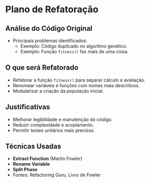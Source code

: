 # Plano de Refatoração

## Análise do Código Original
- Principais problemas identificados:
  - Exemplo: Código duplicado no algoritmo genético.
  - Exemplo: Função `fitness()` faz mais de uma coisa.

## O que será Refatorado
- Refatorar a função `fitness()` para separar cálculo e avaliação.
- Renomear variáveis e funções com nomes mais descritivos.
- Modularizar a criação da população inicial.

## Justificativas
- Melhorar legibilidade e manutenção do código.
- Reduzir complexidade e acoplamento.
- Permitir testes unitários mais precisos.

## Técnicas Usadas
- **Extract Function** (Martin Fowler)
- **Rename Variable**
- **Split Phase**
- Fontes: Refactoring Guru, Livro de Fowler
